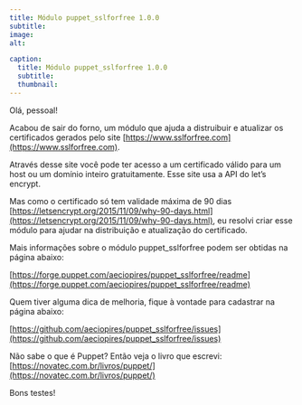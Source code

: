 ```yaml
---
title: Módulo puppet_sslforfree 1.0.0
subtitle:
image:
alt:

caption:
  title: Módulo puppet_sslforfree 1.0.0
  subtitle:
  thumbnail:
---
```

Olá, pessoal!

Acabou de sair do forno, um módulo que ajuda a distruibuir e atualizar os certificados gerados pelo site [https://www.sslforfree.com](https://www.sslforfree.com).

Através desse site você pode ter acesso a um certificado válido para um host ou um domínio inteiro gratuitamente. Esse site usa a API do let’s encrypt.

Mas como o certificado só tem validade máxima de 90 dias [https://letsencrypt.org/2015/11/09/why-90-days.html](https://letsencrypt.org/2015/11/09/why-90-days.html), eu resolvi criar esse módulo para ajudar na distribuição e atualização do certificado.

Mais informações sobre o módulo puppet_sslforfree podem ser obtidas na página abaixo:

[https://forge.puppet.com/aeciopires/puppet_sslforfree/readme](https://forge.puppet.com/aeciopires/puppet_sslforfree/readme)

Quem tiver alguma dica de melhoria, fique à vontade para cadastrar na página abaixo:

[https://github.com/aeciopires/puppet_sslforfree/issues](https://github.com/aeciopires/puppet_sslforfree/issues)

Não sabe o que é Puppet? Então veja o livro que escrevi:  [https://novatec.com.br/livros/puppet/](https://novatec.com.br/livros/puppet/)

Bons testes!
